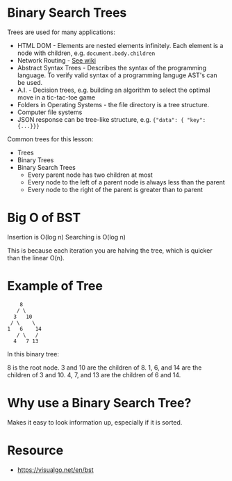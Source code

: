 # Binary Search Trees

Trees are used for many applications:

- HTML DOM - Elements are nested elements infinitely. Each element is a node with children, e.g. `document.body.children`
- Network Routing - [See wiki](https://en.wikipedia.org/wiki/Routing)
- Abstract Syntax Trees - Describes the syntax of the programming language. To verify valid syntax of a programming languge AST's can be used.
- A.I. - Decision trees, e.g. building an algorithm to select the optimal move in a tic-tac-toe game
- Folders in Operating Systems - the file directory is a tree structure.
- Computer file systems
- JSON response can be tree-like structure, e.g. `{"data": { "key": {...}}}`

Common trees for this lesson:

- Trees
- Binary Trees
- Binary Search Trees
  - Every parent node has two children at most
  - Every node to the left of a parent node is always less than the parent
  - Every node to the right of the parent is greater than to parent

# Big O of BST

Insertion is O(log n)
Searching is O(log n)

This is because each iteration you are halving the tree, which is quicker than the linear O(n).

# Example of Tree

```
    8
   / \
  3   10
 / \    \
1   6    14
   / \   /
  4   7 13
```

In this binary tree:

8 is the root node.
3 and 10 are the children of 8.
1, 6, and 14 are the children of 3 and 10.
4, 7, and 13 are the children of 6 and 14.

# Why use a Binary Search Tree?

Makes it easy to look information up, especially if it is sorted.

# Resource

- https://visualgo.net/en/bst
